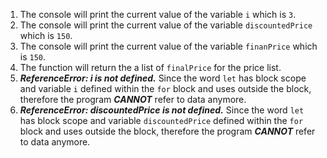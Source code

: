 1. The console will print the current value of the variable ```i``` which is ```3```.
2. The console will print the current value of the variable ```discountedPrice``` which is ```150```.
3. The console will print the current value of the variable ```finanPrice``` which is ```150```.
4. The function will return the a list of ```finalPrice``` for the price list.
5.  ___ReferenceError: i is not defined.___ Since the word ```let``` has block scope and variable ```i``` defined within the ```for``` block and uses outside the block, therefore the program **_CANNOT_** refer to data anymore.
6.  ___ReferenceError: discountedPrice is not defined.___ Since the word ```let``` has block scope and variable ```discountedPrice``` defined within the ```for``` block and uses outside the block, therefore the program **_CANNOT_** refer to data anymore.